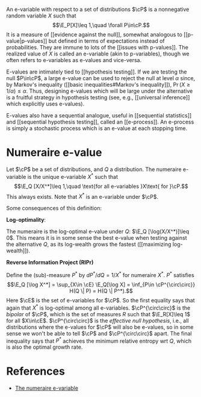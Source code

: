 An e-variable with respect to a set of distributions $\cP$ is a nonnegative random variable $X$ such that $$\E_P[X]\leq 1,\quad \forall P\in\cP.$$ It is a measure of [[evidence against the null]], somewhat analogous to [[p-value|p-values]] but defined in terms of expectations instead of probabilities. They are immune to lots of the [[issues with p-values]]. The realized value of $X$ is called an e-variable (akin to p-variables), though we often refers to e-variables as e-values and vice-versa. 

E-values are intimately tied to [[hypothesis testing]]. If we are testing the null $P\in\cP$, a large e-value can be used to reject the null at level $\alpha$ since, by Markov's inequality ([[basic inequalities#Markov's inequality]]), $\Pr(X\geq 1/\alpha)\leq \alpha$. Thus, designing e-values which will be large under the alternative is a fruitful strategy in hypothesis testing (see, e.g., [[universal inference]] which explicitly uses e-values). 

E-values also have a sequential analogue, useful in [[sequential statistics]] and [[sequential hypothesis testing]],  called an [[e-process]]. An e-process is simply a stochastic process which is an e-value at each stopping time. 

# Numeraire e-value 

Let $\cP$ be a set of distributions, and $Q$ a distribution. The numeraire e-variable is the unique e-variable $X^*$ such that $$\E_Q [X/X^*]\leq 1,\quad \text{for all e-variables }X\text{ for }\cP.$$ This always exists. Note that $X^*$ is an e-variable under $\cP$. 

Some consequences of this definition: 

**Log-optimality**: 

The numeraire is the log-optimal e-value under $Q$: $\E_Q [\log(X/X^*)]\leq 0$. This means it is in some sense the best e-value when testing against the alternative $Q$, as its log-wealth grows the fastest ([[maximizing log-wealth]]).

**Reverse Information Project (RIPr)**

Define the (sub)-measure $P^*$ by $d P^* / dQ = 1/X^*$ for numeraire $X^*$. $P^*$ satisfies $$\E_Q [\log X^*] = \sup_{X\in \cE} \E_Q[\log X] = \inf_{P\in \cP^{\circ\circ}} H(Q \| P) = H(Q \| P^*).$$
Here $\cE$ is the set of e-variables for $\cP$. So the first equality says that again that $X^*$ is log-optimal among all e-variables. $\cP^{\circ\circ}$ is the _bipolar_ of $\cP$, which is the set of measures $R$ such that $\E_R[X]\leq 1$ for all $X\in\cE$. $\cP^{\circ\circ}$ is the _effective null hypothesis_, i.e., all distributions where the e-values for $\cP$ will also be e-values, so in some sense we won't be able to tell $\cP$ and $\cP^{\circ\circ}$ apart. The final inequality says that $P^*$ achieves the minimum relative entropy wrt $Q$, which is also the optimal growth rate.  


# References 
- [The numeraire e-variable](https://arxiv.org/pdf/2402.18810.pdf)